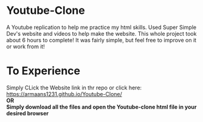 # Youtube-Clone
A Youtube replication to help me practice my html skills. Used Super Simple Dev's website and videos to help make the website. This whole project took about 6 hours to complete! It was fairly simple, but feel free to improve on it or work from it!


# To Experience
Simply CLick the Website link in thr repo or click here: https://armaans1231.github.io/Youtube-Clone/ <br>
<strong>OR<strong> <br>
Simply download all the files and open the Youtube-clone html file in your desired browser
